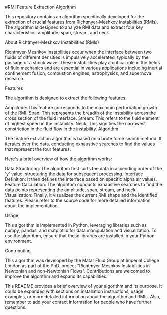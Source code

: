 #RMI Feature Extraction Algorithm

This repository contains an algorithm specifically developed for the extraction of crucial features from Richtmyer-Meshkov Instabilities (RMIs). The algorithm is designed to analyze RMI data and extract four key characteristics: amplitude, span, stream, and neck.

About Richtmyer-Meshkov Instabilities (RMIs)

Richtmyer-Meshkov Instabilities occur when the interface between two fluids of different densities is impulsively accelerated, typically by the passage of a shock wave. These instabilities play a critical role in the fields of fluid mechanics and are essential in various applications including inertial confinement fusion, combustion engines, astrophysics, and supernova research.

Features

The algorithm is designed to extract the following features:

Amplitude: This feature corresponds to the maximum perturbation growth of the RMI.
Span: This represents the breadth of the instability across the cross section of the fluid interface.
Stream: This refers to the fluid element of highest speed in the instability.
Neck: This signifies the narrowest constriction in the fluid flow in the instability.
Algorithm

The feature extraction algorithm is based on a brute force search method. It iterates over the data, conducting exhaustive searches to find the values that represent the four features.

Here's a brief overview of how the algorithm works:

Data Structuring: The algorithm first sorts the data in ascending order of the 'y' value, structuring the data for subsequent processing.
Interface Definition: It then defines the interface based on specific alpha air values.
Feature Calculation: The algorithm conducts exhaustive searches to find the data points representing the amplitude, span, stream, and neck.
Visualization: Finally, it visualizes the current RMI shape and the identified features.
Please refer to the source code for more detailed information about the implementation.

Usage

This algorithm is implemented in Python, leveraging libraries such as numpy, pandas, and matplotlib for data manipulation and visualization. To use the algorithm, ensure that these libraries are installed in your Python environment.

Contributing

This algorithm was developed by the Matar Fluid Group at Imperial College London as part of the PhD. project "Richtmyer-Meshkov Instabilities in Newtonian and non-Newtonian Flows". Contributions are welcomed to improve the algorithm and expand its capabilities.

This README provides a brief overview of your algorithm and its purpose. It could be expanded with sections on installation instructions, usage examples, or more detailed information about the algorithm and RMIs. Also, remember to add your contact information for people who have further questions.

